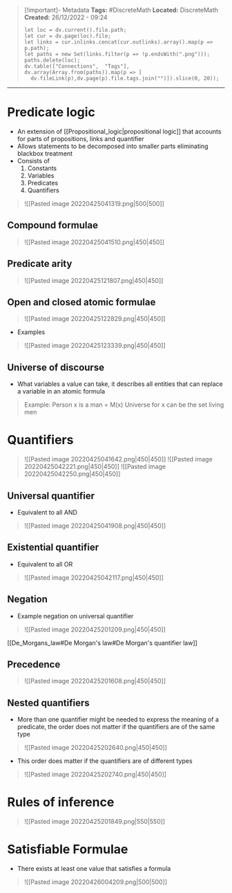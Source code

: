 > [!important]- Metadata
> **Tags:** #DiscreteMath 
> **Located:** DiscreteMath
> **Created:** 26/12/2022 - 09:24
> ```dataviewjs
>let loc = dv.current().file.path;
>let cur = dv.page(loc).file;
>let links = cur.inlinks.concat(cur.outlinks).array().map(p => p.path);
>let paths = new Set(links.filter(p => !p.endsWith(".png")));
>paths.delete(loc);
>dv.table(["Connections",  "Tags"], dv.array(Array.from(paths)).map(p => [
>   dv.fileLink(p),dv.page(p).file.tags.join("")]).slice(0, 20));
> ```

___
# Predicate logic

- An extension of [[Propositional_logic|propositional logic]] that accounts for parts of propositions, links and quantifier
- Allows statements to be decomposed into smaller parts eliminating blackbox treatment
- Consists of 
	1. Constants
	2. Variables
	3. Predicates
	4. Quantifiers

>![[Pasted image 20220425041319.png|500|500]]

## Compound formulae

>![[Pasted image 20220425041510.png|450|450]]

## Predicate arity

>![[Pasted image 20220425121807.png|450|450]]

## Open and closed atomic formulae

>![[Pasted image 20220425122829.png|450|450]]

- Examples

>![[Pasted image 20220425123339.png|450|450]]

## Universe of discourse
- What variables a value can take, it describes all entities that can replace a variable in an atomic formula

>Example:
>Person x is a man = M(x) 
>Universe for x can be the set living men

# Quantifiers

>![[Pasted image 20220425041642.png|450|450]]
>![[Pasted image 20220425042221.png|450|450]]
>![[Pasted image 20220425042250.png|450|450]]

## Universal quantifier
- Equivalent to all AND

>![[Pasted image 20220425041908.png|450|450]]

## Existential quantifier
- Equivalent to all OR

>![[Pasted image 20220425042117.png|450|450]]

## Negation
- Example negation on universal quantifier 

>![[Pasted image 20220425201209.png|450|450]]

[[De_Morgans_law#De Morgan's law#De Morgan's quantifier law]]

## Precedence

>![[Pasted image 20220425201608.png|450|450]]

## Nested quantifiers
- More than one quantifier might be needed to express the meaning of a predicate, the order does not matter if the quantifiers are of the same type

>![[Pasted image 20220425202640.png|450|450]]

- This order does matter if the quantifiers are of different types

>![[Pasted image 20220425202740.png|450|450]]

# Rules of inference

>![[Pasted image 20220425201849.png|550|550]]

# Satisfiable Formulae
- There exists at least one value that satisfies a formula

>![[Pasted image 20220426004209.png|500|500]]
